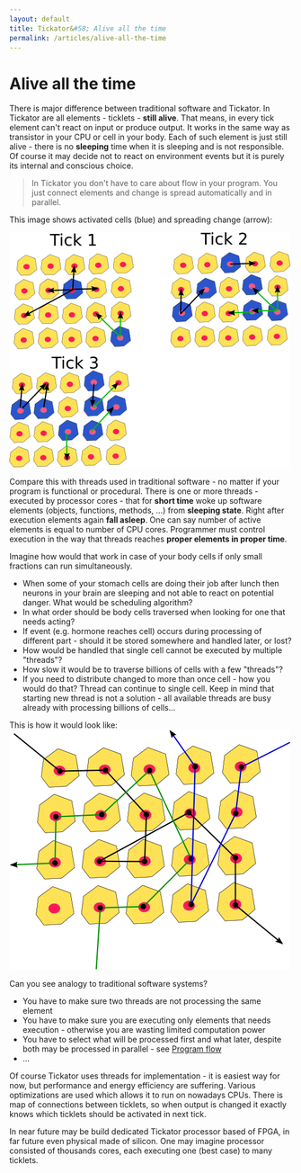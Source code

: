 ```yaml
---
layout: default
title: Tickator&#58; Alive all the time
permalink: /articles/alive-all-the-time
---
```


Alive all the time
==================

There is major difference between traditional software and Tickator. In Tickator are all elements - ticklets - **still alive**. That means, in every tick element can't react on input or produce output. It works in the same way as transistor in your CPU or cell in your body. Each of such element is just still alive - there is no **sleeping** time when it is sleeping and is not responsible. Of course it may decide not to react on environment events but it is purely its internal and conscious choice.

> In Tickator you don't have to care about flow in your program.
> You just connect elements and change is spread automatically and in
> parallel.

This image shows activated cells (blue) and spreading change (arrow):

<img src="/img/cells-tickator.png"/>


Compare this with threads used in traditional software - no matter if your program is functional or procedural. There is one or more threads - executed by processor cores - that for **short time** woke up software elements (objects, functions, methods, ...) from **sleeping state**. Right after execution elements again **fall asleep**. One can say number of active elements is equal to number of CPU cores. Programmer must control execution in the way that threads reaches **proper elements in proper time**.

Imagine how would that work in case of your body cells if only small fractions can run simultaneously.
* When some of your stomach cells are doing their job after lunch then neurons in your brain are sleeping and not able to react on potential danger. What would be scheduling algorithm?
* In what order should be body cells traversed when looking for one that needs acting?
* If event (e.g. hormone reaches cell) occurs during processing of different part - should it be stored somewhere and handled later, or lost?
* How would be handled that single cell cannot be executed by multiple "threads"?
* How slow it would be to traverse billions of cells with a few "threads"?
* If you need to distribute changed to more than once cell - how you would do that? Thread can continue to single cell. Keep in mind that starting new thread is not a solution - all available threads are busy already with processing billions of cells...

This is how it would look like:
<img src="/img/cells.png"/>

Can you see analogy to traditional software systems?

* You have to make sure two threads are not processing the same element
* You have to make sure you are executing only elements that needs execution - otherwise you are wasting limited computation power
* You have to select what will be processed first and what later, despite both may be processed in parallel - see [Program flow](/articles/program-flow)
* ...

Of course Tickator uses threads for implementation - it is easiest way for now, but performance and energy efficiency are suffering. Various optimizations are used which allows it to run on nowadays CPUs. There is map of connections between ticklets, so when output is changed it exactly knows which ticklets should be activated in next tick.

In near future may be build dedicated Tickator processor based of FPGA, in far future even physical made of silicon. One may imagine processor consisted of thousands cores, each executing one (best case) to many ticklets.

